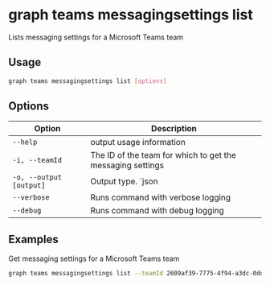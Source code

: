 # graph teams messagingsettings list

Lists messaging settings for a Microsoft Teams team

## Usage

```sh
graph teams messagingsettings list [options]
```

## Options

Option|Description
------|-----------
`--help`|output usage information
`-i, --teamId`|The ID of the team for which to get the messaging settings
`-o, --output [output]`|Output type. `json|text`. Default `text`
`--verbose`|Runs command with verbose logging
`--debug`|Runs command with debug logging

## Examples

Get messaging settings for a Microsoft Teams team

```sh
graph teams messagingsettings list --teamId 2609af39-7775-4f94-a3dc-0dd67657e900
```